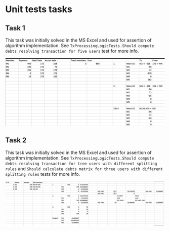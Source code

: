 # Unit tests tasks

## Task 1
This task was initially solved in the MS Excel and used for assertion of algorithm implementation.
See `TxProcessingLogicTests.Should compute debts resolving transaction for five users` test for more info.

![Solution](./5u-solution.png)

## Task 2
This task was initially solved in the MS Excel and used for assertion of algorithm implementation.
See `TxProcessingLogicTests.Should compute debts resolving transaction for tree users with different splitting rules` and `Should calculate debts matrix for three users with different splitting rules` tests for more info.

![Solution](./3u-different-splitting-rules-solution.png)